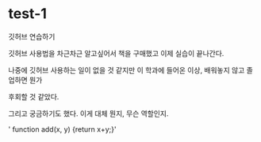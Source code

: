 # test-1
깃허브 연습하기

깃허브 사용법을 차근차근 알고싶어서 책을 구매했고 이제 실습이 끝나간다.

나중에 깃허브 사용하는 일이 없을 것 같지만 이 학과에 들어온 이상, 배워놓지 않고 졸업하면 뭔가

후회할 것 같았다.

그리고 궁금하기도 했다. 이게 대체 뭔지, 무슨 역할인지.

' function add(x, y) {return x+y;}'
